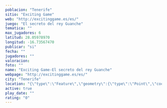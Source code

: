 ```yaml
---
poblacion: "Tenerife"
sitio: "Exciting Game"
web: "http://excitinggame.es/es/"
juego: "El secreto del rey Guanche"
tematica: ""
max_jugadores: 6
latitud: 28.05978970
longitud: -16.73567470
publicar: "si"
fecha: ""
jugadores: ""
valoracion: 
foto: ""
name: "Exciting Game-El secreto del rey Guanche"
webpage: "http://excitinggame.es/es/"
city: "Tenerife"
location: "{\"type\":\"Feature\",\"geometry\":{\"type\":\"Point\",\"coordinates\":[28.0597897,-16.7356747]}}"
active: true
play_date: ""
rating: "0"
---
```

